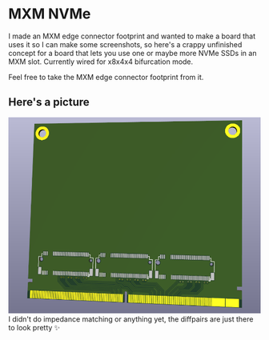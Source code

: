 # MXM NVMe

I made an MXM edge connector footprint and wanted to make a board that uses it so I can make some screenshots, so here's a crappy unfinished concept for a board that lets you use one or maybe more NVMe SSDs in an MXM slot. Currently wired for x8x4x4 bifurcation mode.

Feel free to take the MXM edge connector footprint from it.

## Here's a picture
![Img](pictureoftheboard.png)
I didn't do impedance matching or anything yet, the diffpairs are just there to look pretty ✨